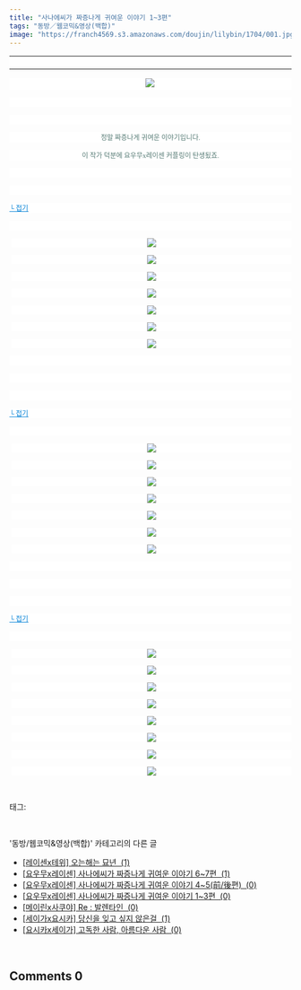```yaml
---
title: "사나에씨가 짜증나게 귀여운 이야기 1~3편"
tags: "동방／웹코믹&영상(백합)"
image: "https://franch4569.s3.amazonaws.com/doujin/lilybin/1704/001.jpg"
---
```

<div class="article">
<div class="area_view">
<div><table border="0" style="border-collapse:collapse; background: white"><colgroup><col style="width:936px"/></colgroup><tbody valign="top"><tr><td style="padding-top: 1px; padding-left: 1px; padding-bottom: 1px; padding-right: 1px" valign="bottom"> </td></tr></tbody></table></div><p style="text-align: center; background: white"><img src="{{ site.imgserver2 }}/lilybin/1704/001.jpg"/><span style="color:#557a74; font-family:돋움; font-size:9pt"> 
</span></p><p style="text-align: justify; background: white"> 
 </p><p style="text-align: center; background: white"> 
 </p><p style="text-align: center; background: white"><span style="color:#557a74; font-family:돋움; font-size:9pt">정말 짜증나게 귀여운 이야기입니다.
</span></p><p style="text-align: center; background: white"><span style="color:#557a74; font-family:돋움; font-size:9pt">이 작가 덕분에 요우무x레이센 커플링이 탄생됬죠.
</span></p><p style="text-align: center; background: white"> 
 </p><p style="text-align: justify; background: white"> 
 </p><p style="text-align: justify; background: white"><a href="http://blog.naver.com/PostThumbnailView.nhn?blogId=cjb0236&amp;logNo=150153309823&amp;categoryNo=70&amp;parentCategoryNo=0"><span style="color:#0482d6; font-family:돋움; font-size:9pt; text-decoration:underline">└ 접기</span></a><span style="color:#557a74; font-family:돋움; font-size:9pt">
</span></p><p style="text-align: justify; background: white"> 
 </p><p style="text-align: center; background: white; margin-left: 3pt"><a href="http://www.gophoto.it/view.php?i=http://img2.ruliweb.daum.net/mypi/gup/75/3407_2.jpg"><img src="{{ site.imgserver2 }}/lilybin/1704/002.jpg"/></a><span style="color:#333333; font-family:Arial; font-size:9pt">
</span></p><p style="text-align: center; background: white; margin-left: 3pt"><a href="http://www.gophoto.it/view.php?i=http://img2.ruliweb.daum.net/mypi/gup/75/3407_3.jpg"><img src="{{ site.imgserver2 }}/lilybin/1704/003.jpg"/></a><span style="color:#333333; font-family:Arial; font-size:9pt">
</span></p><p style="text-align: center; background: white; margin-left: 3pt"><a href="http://www.gophoto.it/view.php?i=http://img2.ruliweb.daum.net/mypi/gup/75/3407_4.jpg"><img src="{{ site.imgserver2 }}/lilybin/1704/004.jpg"/></a><span style="color:#333333; font-family:Arial; font-size:9pt">
</span></p><p style="text-align: center; background: white; margin-left: 3pt"><a href="http://www.gophoto.it/view.php?i=http://img2.ruliweb.daum.net/mypi/gup/75/3407_5.jpg"><img src="{{ site.imgserver2 }}/lilybin/1704/005.jpg"/></a><span style="color:#333333; font-family:Arial; font-size:9pt">
</span></p><p style="text-align: center; background: white; margin-left: 3pt"><a href="http://www.gophoto.it/view.php?i=http://img2.ruliweb.daum.net/mypi/gup/75/3407_6.jpg"><img src="{{ site.imgserver2 }}/lilybin/1704/006.jpg"/></a><span style="color:#333333; font-family:Arial; font-size:9pt">
</span></p><p style="text-align: center; background: white; margin-left: 3pt"><a href="http://www.gophoto.it/view.php?i=http://img2.ruliweb.daum.net/mypi/gup/75/3407_7.jpg"><img src="{{ site.imgserver2 }}/lilybin/1704/007.jpg"/></a><span style="color:#333333; font-family:Arial; font-size:9pt">
</span></p><p style="text-align: center; background: white; margin-left: 3pt"><a href="http://www.gophoto.it/view.php?i=http://img2.ruliweb.daum.net/mypi/gup/75/3407_8.jpg"><img src="{{ site.imgserver2 }}/lilybin/1704/008.jpg"/></a><span style="color:#333333; font-family:Arial; font-size:9pt">
</span></p><p style="text-align: justify; background: white"> 
 </p><p style="text-align: justify; background: white"> 
 </p><p style="text-align: justify; background: white"> 
 </p><p style="text-align: justify; background: white"><a href="http://blog.naver.com/PostThumbnailView.nhn?blogId=cjb0236&amp;logNo=150153309823&amp;categoryNo=70&amp;parentCategoryNo=0"><span style="color:#0482d6; font-family:돋움; font-size:9pt; text-decoration:underline">└ 접기</span></a><span style="color:#557a74; font-family:돋움; font-size:9pt">
</span></p><p style="text-align: justify; background: white"> 
 </p><p style="text-align: center; background: white; margin-left: 3pt"><a href="http://www.gophoto.it/view.php?i=http://img2.ruliweb.daum.net/mypi/gup/75/3411_1.jpg"><img src="{{ site.imgserver2 }}/lilybin/1704/009.jpg"/></a><span style="color:#333333; font-family:Arial; font-size:9pt">
</span></p><p style="text-align: center; background: white; margin-left: 3pt"><a href="http://www.gophoto.it/view.php?i=http://img2.ruliweb.daum.net/mypi/gup/75/3411_2.jpg"><img src="{{ site.imgserver2 }}/lilybin/1704/010.jpg"/></a><span style="color:#333333; font-family:Arial; font-size:9pt">
</span></p><p style="text-align: center; background: white; margin-left: 3pt"><a href="http://www.gophoto.it/view.php?i=http://img2.ruliweb.daum.net/mypi/gup/75/3411_3.jpg"><img src="{{ site.imgserver2 }}/lilybin/1704/011.jpg"/></a><span style="color:#333333; font-family:Arial; font-size:9pt">
</span></p><p style="text-align: center; background: white; margin-left: 3pt"><a href="http://www.gophoto.it/view.php?i=http://img2.ruliweb.daum.net/mypi/gup/75/3411_4.jpg"><img src="{{ site.imgserver2 }}/lilybin/1704/012.jpg"/></a><span style="color:#333333; font-family:Arial; font-size:9pt">
</span></p><p style="text-align: center; background: white; margin-left: 3pt"><a href="http://www.gophoto.it/view.php?i=http://img2.ruliweb.daum.net/mypi/gup/75/3411_5.jpg"><img src="{{ site.imgserver2 }}/lilybin/1704/013.jpg"/></a><span style="color:#333333; font-family:Arial; font-size:9pt">
</span></p><p style="text-align: center; background: white; margin-left: 3pt"><a href="http://www.gophoto.it/view.php?i=http://img2.ruliweb.daum.net/mypi/gup/75/3411_6.jpg"><img src="{{ site.imgserver2 }}/lilybin/1704/014.jpg"/></a><span style="color:#333333; font-family:Arial; font-size:9pt">
</span></p><p style="text-align: center; background: white; margin-left: 3pt"><a href="http://www.gophoto.it/view.php?i=http://img2.ruliweb.daum.net/mypi/gup/75/3411_7.jpg"><img src="{{ site.imgserver2 }}/lilybin/1704/015.jpg"/></a><span style="color:#333333; font-family:Arial; font-size:9pt">
</span></p><p style="text-align: justify; background: white"> 
 </p><p style="text-align: justify; background: white"> 
 </p><p style="text-align: justify; background: white"> 
 </p><p style="text-align: justify; background: white"><a href="http://blog.naver.com/PostThumbnailView.nhn?blogId=cjb0236&amp;logNo=150153309823&amp;categoryNo=70&amp;parentCategoryNo=0"><span style="color:#0482d6; font-family:돋움; font-size:9pt; text-decoration:underline">└ 접기</span></a><span style="color:#557a74; font-family:돋움; font-size:9pt">
</span></p><p style="text-align: justify; background: white"> 
 </p><p style="text-align: center; background: white; margin-left: 3pt"><a href="http://www.gophoto.it/view.php?i=http://img2.ruliweb.daum.net/mypi/gup/75/3419_1.jpg"><img src="{{ site.imgserver2 }}/lilybin/1704/016.jpg"/></a><span style="color:#333333; font-family:Arial; font-size:9pt">
</span></p><p style="text-align: center; background: white; margin-left: 3pt"><a href="http://www.gophoto.it/view.php?i=http://img2.ruliweb.daum.net/mypi/gup/75/3419_2.jpg"><img src="{{ site.imgserver2 }}/lilybin/1704/017.jpg"/></a><span style="color:#333333; font-family:Arial; font-size:9pt">
</span></p><p style="text-align: center; background: white; margin-left: 3pt"><a href="http://www.gophoto.it/view.php?i=http://img2.ruliweb.daum.net/mypi/gup/75/3419_3.jpg"><img src="{{ site.imgserver2 }}/lilybin/1704/018.jpg"/></a><span style="color:#333333; font-family:Arial; font-size:9pt">
</span></p><p style="text-align: center; background: white; margin-left: 3pt"><a href="http://www.gophoto.it/view.php?i=http://img2.ruliweb.daum.net/mypi/gup/75/3419_4.jpg"><img src="{{ site.imgserver2 }}/lilybin/1704/019.jpg"/></a><span style="color:#333333; font-family:Arial; font-size:9pt">
</span></p><p style="text-align: center; background: white; margin-left: 3pt"><a href="http://www.gophoto.it/view.php?i=http://img2.ruliweb.daum.net/mypi/gup/75/3419_5.jpg"><img src="{{ site.imgserver2 }}/lilybin/1704/020.jpg"/></a><span style="color:#333333; font-family:Arial; font-size:9pt">
</span></p><p style="text-align: center; background: white; margin-left: 3pt"><a href="http://www.gophoto.it/view.php?i=http://img2.ruliweb.daum.net/mypi/gup/75/3419_6.jpg"><img src="{{ site.imgserver2 }}/lilybin/1704/021.jpg"/></a><span style="color:#333333; font-family:Arial; font-size:9pt">
</span></p><p style="text-align: center; background: white; margin-left: 3pt"><a href="http://www.gophoto.it/view.php?i=http://img2.ruliweb.daum.net/mypi/gup/75/3419_7.jpg"><img src="{{ site.imgserver2 }}/lilybin/1704/022.jpg"/></a><span style="color:#333333; font-family:Arial; font-size:9pt">
</span></p><p style="text-align: center; background: white; margin-left: 3pt"><a href="http://www.gophoto.it/view.php?i=http://img2.ruliweb.daum.net/mypi/gup/75/3419_8.jpg"><img src="{{ site.imgserver2 }}/lilybin/1704/023.jpg"/></a></p>
</div></div><br/>
<div class="tagTrail">
<p>태그: </p>
<ul>
</ul>
</div><br/>
<div class="another">
<p>'동방/웹코믹&amp;영상(백합)' 카테고리의 다른 글</p>
<ul>
<li><a href="/lilybin_1707">
[레이센x테위] 오는해는 묘년  (1)
</a></li>
<li><a href="/lilybin_1706">
[요우무x레이센] 사나에씨가 짜증나게 귀여운 이야기 6~7편  (1)
</a></li>
<li><a href="/lilybin_1705">
[요우무x레이센] 사나에씨가 짜증나게 귀여운 이야기 4~5(前/後편)  (0)
</a></li>
<li><a href="/lilybin_1704">
[요우무x레이센] 사나에씨가 짜증나게 귀여운 이야기 1~3편  (0)
</a></li>
<li><a href="/lilybin_1703">
[메이린x사쿠야] Re : 발렌타인  (0)
</a></li>
<li><a href="/lilybin_1702">
[세이가x요시카] 당신을 잊고 싶지 않은걸  (1)
</a></li>
<li><a href="/lilybin_1701">
[요시카x세이가] 고독한 사람, 아름다운 사람  (0)
</a></li>
</ul>
</div><br/>
<div class="comment">
<h2 class="bold">Comments <span id="commentCount1704">0</span></h2>
<div style="clear:both;">
<div id="entry1704Comment" style="display:block">
</div>
</div>
</div><br/>
<br/>
<p id="refer"></p>
<br/>

